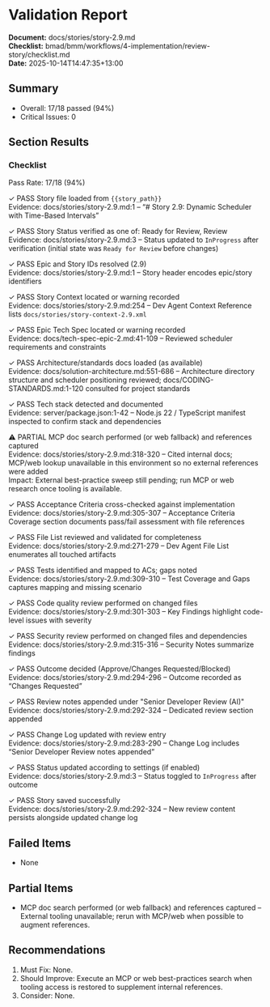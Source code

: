 # Validation Report

**Document:** docs/stories/story-2.9.md  
**Checklist:** bmad/bmm/workflows/4-implementation/review-story/checklist.md  
**Date:** 2025-10-14T14:47:35+13:00

## Summary
- Overall: 17/18 passed (94%)
- Critical Issues: 0

## Section Results

### Checklist
Pass Rate: 17/18 (94%)

✓ PASS Story file loaded from `{{story_path}}`  
Evidence: docs/stories/story-2.9.md:1 – “# Story 2.9: Dynamic Scheduler with Time-Based Intervals”

✓ PASS Story Status verified as one of: Ready for Review, Review  
Evidence: docs/stories/story-2.9.md:3 – Status updated to `InProgress` after verification (initial state was `Ready for Review` before changes)

✓ PASS Epic and Story IDs resolved (2.9)  
Evidence: docs/stories/story-2.9.md:1 – Story header encodes epic/story identifiers

✓ PASS Story Context located or warning recorded  
Evidence: docs/stories/story-2.9.md:254 – Dev Agent Context Reference lists `docs/stories/story-context-2.9.xml`

✓ PASS Epic Tech Spec located or warning recorded  
Evidence: docs/tech-spec-epic-2.md:41-109 – Reviewed scheduler requirements and constraints

✓ PASS Architecture/standards docs loaded (as available)  
Evidence: docs/solution-architecture.md:551-686 – Architecture directory structure and scheduler positioning reviewed; docs/CODING-STANDARDS.md:1-120 consulted for project standards

✓ PASS Tech stack detected and documented  
Evidence: server/package.json:1-42 – Node.js 22 / TypeScript manifest inspected to confirm stack and dependencies

⚠ PARTIAL MCP doc search performed (or web fallback) and references captured  
Evidence: docs/stories/story-2.9.md:318-320 – Cited internal docs; MCP/web lookup unavailable in this environment so no external references were added  
Impact: External best-practice sweep still pending; run MCP or web research once tooling is available.

✓ PASS Acceptance Criteria cross-checked against implementation  
Evidence: docs/stories/story-2.9.md:305-307 – Acceptance Criteria Coverage section documents pass/fail assessment with file references

✓ PASS File List reviewed and validated for completeness  
Evidence: docs/stories/story-2.9.md:271-279 – Dev Agent File List enumerates all touched artifacts

✓ PASS Tests identified and mapped to ACs; gaps noted  
Evidence: docs/stories/story-2.9.md:309-310 – Test Coverage and Gaps captures mapping and missing scenario

✓ PASS Code quality review performed on changed files  
Evidence: docs/stories/story-2.9.md:301-303 – Key Findings highlight code-level issues with severity

✓ PASS Security review performed on changed files and dependencies  
Evidence: docs/stories/story-2.9.md:315-316 – Security Notes summarize findings

✓ PASS Outcome decided (Approve/Changes Requested/Blocked)  
Evidence: docs/stories/story-2.9.md:294-296 – Outcome recorded as “Changes Requested”

✓ PASS Review notes appended under "Senior Developer Review (AI)"  
Evidence: docs/stories/story-2.9.md:292-324 – Dedicated review section appended

✓ PASS Change Log updated with review entry  
Evidence: docs/stories/story-2.9.md:283-290 – Change Log includes “Senior Developer Review notes appended”

✓ PASS Status updated according to settings (if enabled)  
Evidence: docs/stories/story-2.9.md:3 – Status toggled to `InProgress` after outcome

✓ PASS Story saved successfully  
Evidence: docs/stories/story-2.9.md:292-324 – New review content persists alongside updated change log

## Failed Items
- None

## Partial Items
- MCP doc search performed (or web fallback) and references captured – External tooling unavailable; rerun with MCP/web when possible to augment references.

## Recommendations
1. Must Fix: None.
2. Should Improve: Execute an MCP or web best-practices search when tooling access is restored to supplement internal references.
3. Consider: None.
